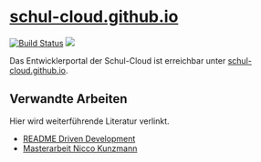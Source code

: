 [schul-cloud.github.io][site]
=============================

[![Build Status](https://travis-ci.org/schul-cloud/schul-cloud.github.io.svg?branch=master)](https://travis-ci.org/schul-cloud/schul-cloud.github.io)
[![](http://firsttimers.quelltext.eu/repository/schul-cloud/schul-cloud.github.io.svg)](http://firsttimers.quelltext.eu/repository/schul-cloud/schul-cloud.github.io.html)


Das Entwicklerportal der Schul-Cloud ist erreichbar unter [schul-cloud.github.io][site].

Verwandte Arbeiten
------------------

Hier wird weiterführende Literatur verlinkt.

- [README Driven Development][rdd]
- [Masterarbeit Nicco Kunzmann][masterarbeitniccokunzmann]

[rdd]: http://tom.preston-werner.com/2010/08/23/readme-driven-development.html
[masterarbeitniccokunzmann]: https://gitlab.quelltext.eu/niccokunzmann/masterarbeit/
[site]: https://schul-cloud.github.io
